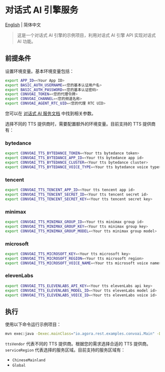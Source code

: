 # 对话式 AI 引擎服务

[English](./README.md) |  简体中文

> 这是一个对话式 AI 引擎的示例项目，利用对话式 AI 引擎 API 实现对话式 AI 功能。

## 前提条件

设置环境变量。基本环境变量包括：

```bash
export APP_ID=<Your App ID>
export BASIC_AUTH_USERNAME=<您的基本认证用户名>
export BASIC_AUTH_PASSWORD=<您的基本认证密码>
export CONVOAI_TOKEN=<您的代理令牌>
export CONVOAI_CHANNEL=<您的频道名称>
export CONVOAI_AGENT_RTC_UID=<您的代理 RTC UID>
```

您可以在 [对话式 AI 服务文档](../../services/convoai/README_ZH.md) 中找到相关参数。

选择不同的 TTS 提供商时，需要配置额外的环境变量。目前支持的 TTS 提供商有：

### bytedance

```bash
export CONVOAI_TTS_BYTEDANCE_TOKEN=<Your tts bytedance token>
export CONVOAI_TTS_BYTEDANCE_APP_ID=<Your tts bytedance app id>
export CONVOAI_TTS_BYTEDANCE_CLUSTER=<Your tts bytedance cluster>
export CONVOAI_TTS_BYTEDANCE_VOICE_TYPE=<Your tts bytedance voice type>
```

### tencent

```bash
export CONVOAI_TTS_TENCENT_APP_ID=<Your tts tencent app id>
export CONVOAI_TTS_TENCENT_SECRET_ID=<Your tts tencent secret id>
export CONVOAI_TTS_TENCENT_SECRET_KEY=<Your tts tencent secret key>
```

### minimax

```bash
export CONVOAI_TTS_MINIMAX_GROUP_ID=<Your tts minimax group id>
export CONVOAI_TTS_MINIMAX_GROUP_KEY=<Your tts minimax group key>
export CONVOAI_TTS_MINIMAX_GROUP_MODEL=<Your tts minimax group model>
```

### microsoft

```bash
export CONVOAI_TTS_MICROSOFT_KEY=<Your tts microsoft key>
export CONVOAI_TTS_MICROSOFT_REGION=<Your tts microsoft region>
export CONVOAI_TTS_MICROSOFT_VOICE_NAME=<Your tts microsoft voice name>
```

### elevenLabs

```bash
export CONVOAI_TTS_ELEVENLABS_API_KEY=<Your tts elevenLabs api key>
export CONVOAI_TTS_ELEVENLABS_MODEL_ID=<Your tts elevenLabs model id>
export CONVOAI_TTS_ELEVENLABS_VOICE_ID=<Your tts elevenLabs voice id>
```

## 执行

使用以下命令运行示例项目：

```bash
mvn exec:java -Dexec.mainClass="io.agora.rest.examples.convoai.Main" -Dexec.args="--ttsVendor=<ttsVendor> --serviceRegion=<serviceRegion>"
```

`ttsVendor` 代表不同的 TTS 提供商。根据您的需求选择合适的 TTS 提供商。
`serviceRegion` 代表选择的服务区域。目前支持的服务区域有：
* `ChineseMainland`
* `Global`



